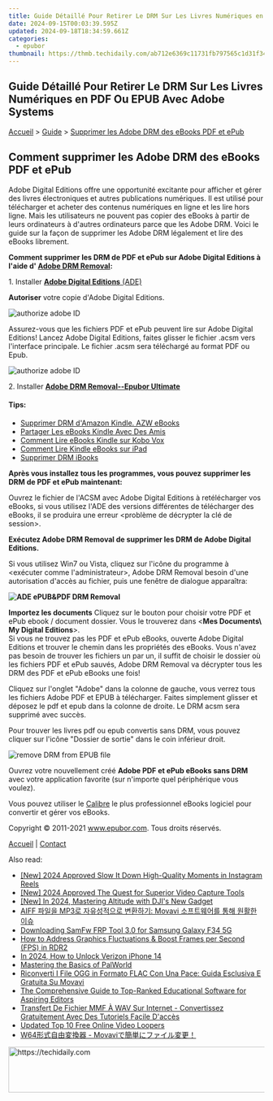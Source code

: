 ```yaml
---
title: Guide Détaillé Pour Retirer Le DRM Sur Les Livres Numériques en PDF Ou EPUB Avec Adobe Systems
date: 2024-09-15T00:03:39.595Z
updated: 2024-09-18T18:34:59.661Z
categories:
  - epubor
thumbnail: https://thmb.techidaily.com/ab712e6369c11731fb797565c1d31f34a50ed98f4e3e4e20f2e0bcfb8f432b00.jpg
---
```


## Guide Détaillé Pour Retirer Le DRM Sur Les Livres Numériques en PDF Ou EPUB Avec Adobe Systems

[Accueil](http://www.epubor.com/fr/) \> [Guide](https://tools.techidaily.com/epubor/products/) \> [Supprimer les Adobe DRM des eBooks PDF et ePub](https://tools.techidaily.com/epubor/products/)

## Comment supprimer les Adobe DRM des eBooks PDF et ePub

Adobe Digital Editions offre une opportunité excitante pour afficher et gérer des livres électroniques et autres publications numériques. Il est utilisé pour télécharger et acheter des contenus numériques en ligne et les lire hors ligne. Mais les utilisateurs ne pouvent pas copier des eBooks à partir de leurs ordinateurs à d'autres ordinateurs parce que les Adobe DRM. Voici le guide sur la façon de supprimer les Adobe DRM légalement et lire des eBooks librement.

**Comment supprimer les DRM de PDF et ePub sur Adobe Digital Editions à l'aide d' [Adobe DRM Removal](https://tools.techidaily.com/epubor/ultimate/):**

1\. Installer [**Adobe Digital Editions** (ADE)](http://download.epubor.com/digitaleditions1%5F7%5Fsetup.exe)

**Autoriser** votre copie d'Adobe Digital Editions.

![authorize adobe ID](http://www.epubor.com/images/uppic/authorize-adobe-account.png)

 Assurez-vous que les fichiers PDF et ePub peuvent lire sur Adobe Digital Editions! Lancez Adobe Digital Editions, faites glisser le fichier .acsm vers l'interface principale. Le fichier .acsm sera téléchargé au format PDF ou Epub.

![authorize adobe ID](http://www.epubor.com/images/uppic/download-acsm-file-pdf-epub.png)

2\. Installer **[Adobe DRM Removal--Epubor Ultimate](https://tools.techidaily.com/epubor/ultimate/)** 

#### Tips:

* [Supprimer DRM d'Amazon Kindle. AZW eBooks](https://tools.techidaily.com/epubor/products/)
* [Partager Les eBooks Kindle Avec Des Amis](https://tools.techidaily.com/epubor/products/)
* [Comment Lire eBooks Kindle sur Kobo Vox](https://tools.techidaily.com/epubor/products/)
* [Comment Lire Kindle eBooks sur iPad](https://tools.techidaily.com/epubor/products/)
* [Supprimer DRM iBooks](https://tools.techidaily.com/epubor/products/)

**Après vous installez tous les programmes, vous pouvez supprimer les DRM de PDF et ePub maintenant:**

Ouvrez le fichier de l'ACSM avec Adobe Digital Editions à retélécharger vos eBooks, si vous utilisez l'ADE des versions différentes de télécharger des eBooks, il se produira une erreur <problème de décrypter la clé de session>.

**Exécutez Adobe DRM Removal de supprimer les DRM de Adobe Digital Editions.**

Si vous utilisez Win7 ou Vista, cliquez sur l'icône du programme à <exécuter comme l'administrateur>, Adobe DRM Removal besoin d'une autorisation d'accès au fichier, puis une fenêtre de dialogue apparaîtra:

**![ADE ePUB&PDF DRM Removal](http://www.epubor.com/images/adobedrmremoval.jpg "epub&pdf drm removal")**

**Importez les documents** 
Cliquez sur le bouton <Browse> pour choisir votre PDF et ePub ebook / document dossier. Vous le trouverez dans <**Mes Documents\\ My Digital Editions**\>.  
Si vous ne trouvez pas les PDF et ePub eBooks, ouverte Adobe Digital Editions et trouver le chemin dans les propriétés des eBooks. Vous n'avez pas besoin de trouver les fichiers un par un, il suffit de choisir le dossier où les fichiers PDF et ePub sauvés, Adobe DRM Removal va décrypter tous les DRM des PDF et ePub eBooks une fois!

Cliquez sur l'onglet "Adobe" dans la colonne de gauche, vous verrez tous les fichiers Adobe PDF et EPUB à télécharger. Faites simplement glisser et déposez le pdf et epub dans la colonne de droite. Le DRM acsm sera supprimé avec succès.

Pour trouver les livres pdf ou epub convertis sans DRM, vous pouvez cliquer sur l'icône "Dossier de sortie" dans le coin inférieur droit.

![remove DRM from EPUB file](https://www.epubor.com/images/uppic/remove-drm-from-acsm-pdf-epub.png)

Ouvrez votre nouvellement créé **Adobe PDF et ePub eBooks sans DRM** avec votre application favorite (sur n'importe quel périphérique vous voulez).

Vous pouvez utiliser le [Calibre](https://tools.techidaily.com/epubor/products/) le plus professionnel eBooks logiciel pour convertir et gérer vos eBooks.
  
  
Copyright © 2011-2021 www.epubor.com. Tous droits réservés. 

[Accueil](http://www.epubor.com/fr/) | [Contact](http://www.epubor.com/fr/mailto:support@epubor.com)

<ins class="adsbygoogle"
     style="display:block"
     data-ad-format="autorelaxed"
     data-ad-client="ca-pub-7571918770474297"
     data-ad-slot="1223367746"></ins>

<ins class="adsbygoogle"
     style="display:block"
     data-ad-client="ca-pub-7571918770474297"
     data-ad-slot="8358498916"
     data-ad-format="auto"
     data-full-width-responsive="true"></ins>

<span class="atpl-alsoreadstyle">Also read:</span>
<div><ul>
<li><a href="https://instagram-video-files.techidaily.com/new-2024-approved-slow-it-down-high-quality-moments-in-instagram-reels/"><u>[New] 2024 Approved Slow It Down High-Quality Moments in Instagram Reels</u></a></li>
<li><a href="https://video-capture.techidaily.com/new-2024-approved-the-quest-for-superior-video-capture-tools/"><u>[New] 2024 Approved The Quest for Superior Video Capture Tools</u></a></li>
<li><a href="https://fox-links.techidaily.com/new-in-2024-mastering-altitude-with-djis-new-gadget/"><u>[New] In 2024, Mastering Altitude with DJI's New Gadget</u></a></li>
<li><a href="https://discover-answers.techidaily.com/1726233738135-aiff-mp3-movavi/"><u>AIFF 파일을 MP3로 자유성적으로 변환하기: Movavi 소프트웨어를 통해 원활한 이슈</u></a></li>
<li><a href="https://android-unlock.techidaily.com/downloading-samfw-frp-tool-30-for-samsung-galaxy-f34-5g-by-drfone-android/"><u>Downloading SamFw FRP Tool 3.0 for Samsung Galaxy F34 5G</u></a></li>
<li><a href="https://win-answers.techidaily.com/how-to-address-graphics-fluctuations-and-boost-frames-per-second-fps-in-rdr2/"><u>How to Address Graphics Fluctuations & Boost Frames per Second (FPS) in RDR2</u></a></li>
<li><a href="https://sim-unlock.techidaily.com/in-2024-how-to-unlock-verizon-iphone-14-by-drfone-ios/"><u>In 2024, How to Unlock Verizon iPhone 14</u></a></li>
<li><a href="https://games-able.techidaily.com/mastering-the-basics-of-palworld/"><u>Mastering the Basics of PalWorld</u></a></li>
<li><a href="https://discover-answers.techidaily.com/riconverti-i-file-ogg-in-formato-flac-con-una-pace-guida-esclusiva-e-gratuita-su-movavi/"><u>Riconverti I File OGG in Formato FLAC Con Una Pace: Guida Esclusiva E Gratuita Su Movavi</u></a></li>
<li><a href="https://discover-answers.techidaily.com/the-comprehensive-guide-to-top-ranked-educational-software-for-aspiring-editors/"><u>The Comprehensive Guide to Top-Ranked Educational Software for Aspiring Editors</u></a></li>
<li><a href="https://discover-answers.techidaily.com/transfert-de-fichier-mmf-a-wav-sur-internet-convertissez-gratuitement-avec-des-tutoriels-facile-dacces/"><u>Transfert De Fichier MMF À WAV Sur Internet - Convertissez Gratuitement Avec Des Tutoriels Facile D'accès</u></a></li>
<li><a href="https://ai-driven-video-production.techidaily.com/updated-top-10-free-online-video-loopers/"><u>Updated Top 10 Free Online Video Loopers</u></a></li>
<li><a href="https://discover-answers.techidaily.com/1726233748976-w64-movavi/"><u>W64形式自由変換器 - Movaviで簡単にファイル変更！</u></a></li>
</ul></div>

<!-- affiliate ads begin -->
<a href="https://aligracehair.sjv.io/c/5597632/1896510/19272" target="_top" id="1896510">
  <img src="//a.impactradius-go.com/display-ad/19272-1896510" border="0" alt="https://techidaily.com" width="728" height="90"/>
</a>
<img height="0" width="0" src="https://aligracehair.sjv.io/i/5597632/1896510/19272" style="position:absolute;visibility:hidden;" border="0" />
<!-- affiliate ads end -->

